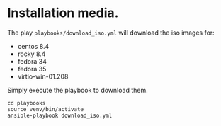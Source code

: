 # Installation media.

The play `playbooks/download_iso.yml` will download the iso images for:
* centos 8.4
* rocky 8.4
* fedora 34
* fedora 35
* virtio-win-01.208

Simply execute the playbook to download them.
```
cd playbooks
source venv/bin/activate
ansible-playbook download_iso.yml
```
